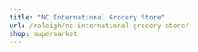 ```yaml
---
title: "NC International Grocery Store"
url: /raleigh/nc-international-grocery-store/
shop: supermarket
---
```

